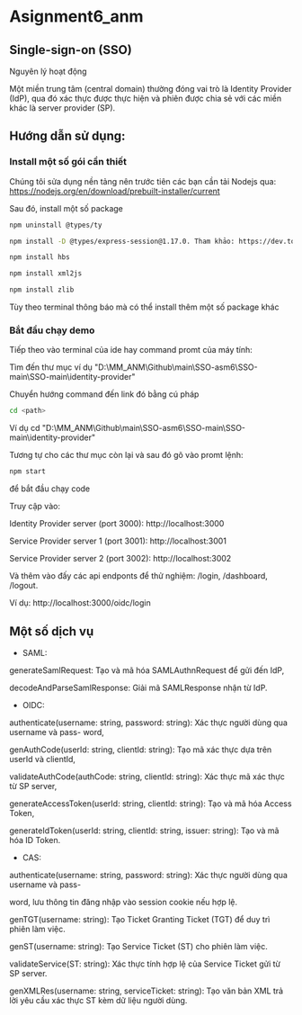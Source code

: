 # Asignment6_anm

## Single-sign-on (SSO)
Nguyên lý hoạt động


Một miền trung tâm (central domain) thường đóng vai trò là Identity Provider (IdP), qua đó xác thực được thực hiện và phiên được chia sẻ với các miền khác là server provider (SP).
## Hướng dẫn sử dụng:
### Install một số gói cần thiết
Chúng tôi sửa dụng nền tảng nên trước tiên các bạn cần tải Nodejs qua: https://nodejs.org/en/download/prebuilt-installer/current

Sau đó, install một số package
```bash
npm uninstall @types/ty

npm install -D @types/express-session@1.17.0. Tham khảo: https://dev.to/qoobes/express-session-failing-with-typescript-types-express-session-1ehk

npm install hbs

npm install xml2js

npm install zlib
```
Tùy theo terminal thông báo mà có thể install thêm một số package khác
### Bắt đầu chạy demo
Tiếp theo vào terminal của ide hay command promt của máy tính:

Tìm đến thư mục ví dụ "D:\MM_ANM\Github\main\SSO-asm6\SSO-main\SSO-main\identity-provider"

Chuyển hướng command đến link đó bằng cú pháp 
```bash
cd <path>
```
Ví dụ cd "D:\MM_ANM\Github\main\SSO-asm6\SSO-main\SSO-main\identity-provider"

Tương tự cho các thư mục còn lại và sau đó gõ vào promt lệnh: 
```bash
npm start
```
để bắt đầu chạy code

Truy cập vào: 

Identity Provider server (port 3000): http://localhost:3000

Service Provider server 1 (port 3001): http://localhost:3001

Service Provider server 2 (port 3002): http://localhost:3002

Và thêm vào đấy các api endponts để thử nghiệm: /login, /dashboard, /logout.

Ví dụ: http://localhost:3000/oidc/login
## Một số dịch vụ
- SAML:

generateSamlRequest: Tạo và mã hóa SAMLAuthnRequest để gửi đến IdP,

decodeAndParseSamlResponse: Giải mã SAMLResponse nhận từ IdP.

- OIDC:

authenticate(username: string, password: string): Xác thực người dùng qua username và pass-
word,

genAuthCode(userId: string, clientId: string): Tạo mã xác thực dựa trên userId và clientId,

validateAuthCode(authCode: string, clientId: string): Xác thực mã xác thực từ SP server,

generateAccessToken(userId: string, clientId: string): Tạo và mã hóa Access Token,

generateIdToken(userId: string, clientId: string, issuer: string): Tạo và mã hóa ID Token.

- CAS:

authenticate(username: string, password: string): Xác thực người dùng qua username và pass-

word, lưu thông tin đăng nhập vào session cookie nếu hợp lệ.

genTGT(username: string): Tạo Ticket Granting Ticket (TGT) để duy trì phiên làm việc.

genST(username: string): Tạo Service Ticket (ST) cho phiên làm việc.

validateService(ST: string): Xác thực tính hợp lệ của Service Ticket gửi từ SP server.

genXMLRes(username: string, serviceTicket: string): Tạo văn bản XML trả lời yêu cầu xác
thực ST kèm dữ liệu người dùng.
